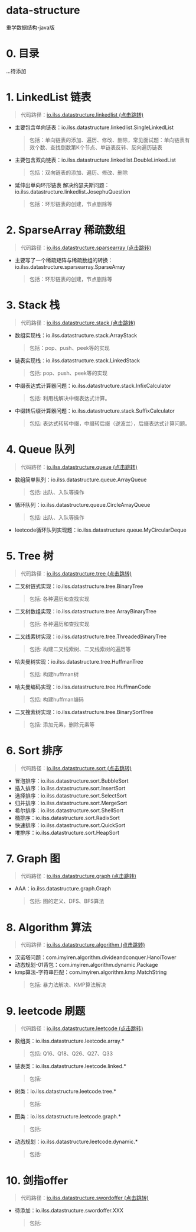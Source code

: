 # data-structure
重学数据结构-java版

# 0. 目录
...待添加

# 1. LinkedList 链表
> 代码路径：[io.ilss.datastructure.linkedlist (点击跳转)](https://github.com/imyiren/data-structure/tree/master/src/main/java/com/imyiren/datastructure/linkedlist "linkedlist")

- 主要包含单向链表：io.ilss.datastructure.linkedlist.SingleLinkedList
    > 包括：单向链表的添加、遍历、修改、删除，常见面试题：单向链表有效个数、查找倒数第K个节点、单链表反转、反向遍历链表
- 主要包含双向链表：io.ilss.datastructure.linkedlist.DoubleLinkedList
    > 包括：双向链表的添加、遍历、修改、删除
- 延伸出单向环形链表 解决约瑟夫斯问题：io.ilss.datastructure.linkedlist.JosephuQuestion
    > 包括：环形链表的创建，节点删除等
# 2. SparseArray 稀疏数组
> 代码路径：[io.ilss.datastructure.sparsearray (点击跳转)](https://github.com/imyiren/data-structure/tree/master/src/main/java/com/imyiren/datastructure/sparsearray "sparsearray")

- 主要写了一个稀疏矩阵与稀疏数组的转换：io.ilss.datastructure.sparsearray.SparseArray
    > 包括：环形链表的创建，节点删除等

# 3. Stack 栈
> 代码路径：[io.ilss.datastructure.stack (点击跳转)](https://github.com/imyiren/data-structure/tree/master/src/main/java/com/imyiren/datastructure/stack "stack")

- 数组实现栈：io.ilss.datastructure.stack.ArrayStack
    > 包括：pop、push、peek等的实现
- 链表实现栈：io.ilss.datastructure.stack.LinkedStack
    > 包括: pop、push、peek等的实现
- 中缀表达式计算器问题：io.ilss.datastructure.stack.InfixCalculator
    > 包括: 利用栈解决中缀表达式计算。
- 中缀转后缀计算器问题：io.ilss.datastructure.stack.SuffixCalculator
    > 包括: 表达式转转中缀，中缀转后缀（逆波兰），后缀表达式计算问题。

# 4. Queue 队列
> 代码路径：[io.ilss.datastructure.queue (点击跳转)](https://github.com/imyiren/data-structure/tree/master/src/main/java/com/imyiren/datastructure/queue "queue")

- 数组简单队列：io.ilss.datastructure.queue.ArrayQueue
    > 包括: 出队、入队等操作
- 循环队列：io.ilss.datastructure.queue.CircleArrayQueue
    > 包括: 出队、入队等操作
- leetcode循环队列实现题：io.ilss.datastructure.queue.MyCircularDeque


# 5. Tree 树
> 代码路径：[io.ilss.datastructure.tree (点击跳转)](https://github.com/imyiren/data-structure/tree/master/src/main/java/com/imyiren/datastructure/tree "tree")

- 二叉树链式实现：io.ilss.datastructure.tree.BinaryTree
    > 包括: 各种遍历和查找实现
- 二叉树数组实现：io.ilss.datastructure.tree.ArrayBinaryTree
    > 包括: 各种遍历和查找实现
- 二叉线索树实现：io.ilss.datastructure.tree.ThreadedBinaryTree
    > 包括: 构建二叉线索树、二叉线索树的遍历等
- 哈夫曼树实现：io.ilss.datastructure.tree.HuffmanTree
    > 包括: 构建huffman树
- 哈夫曼编码实现：io.ilss.datastructure.tree.HuffmanCode
    > 包括: 构建huffman编码
- 二叉搜索树实现：io.ilss.datastructure.tree.BinarySortTree
    > 包括: 添加元素，删除元素等

# 6. Sort 排序
> 代码路径：[io.ilss.datastructure.sort (点击跳转)](https://github.com/imyiren/data-structure/tree/master/src/main/java/com/imyiren/datastructure/sort "sort")

- 冒泡排序：io.ilss.datastructure.sort.BubbleSort
- 插入排序：io.ilss.datastructure.sort.InsertSort
- 选择排序：io.ilss.datastructure.sort.SelectSort
- 归并排序：io.ilss.datastructure.sort.MergeSort
- 希尔排序：io.ilss.datastructure.sort.ShellSort
- 桶排序：io.ilss.datastructure.sort.RadixSort
- 快速排序：io.ilss.datastructure.sort.QuickSort
- 堆排序：io.ilss.datastructure.sort.HeapSort

# 7. Graph 图
> 代码路径：[io.ilss.datastructure.graph (点击跳转)](https://github.com/imyiren/data-structure/tree/master/src/main/java/com/imyiren/datastructure/graph "graph")

- AAA：io.ilss.datastructure.graph.Graph
    > 包括: 图的定义、DFS、BFS算法


# 8. Algorithm 算法
> 代码路径：[io.ilss.datastructure.algorithm (点击跳转)](https://github.com/imyiren/data-structure/tree/master/src/main/java/com/imyiren/datastructure/agorithm "agorithm")

- 汉诺塔问题：com.imyiren.algorithm.divideandconquer.HanoiTower
- 动态规划-01背包：com.imyiren.algorithm.dynamic.Package
- kmp算法-字符串匹配：com.imyiren.algorithm.kmp.MatchString
    > 包括: 暴力法解决、KMP算法解决


# 9. leetcode 刷题
> 代码路径：[io.ilss.datastructure.leetcode (点击跳转)](https://github.com/imyiren/data-structure/tree/master/src/main/java/com/imyiren/datastructure/leetcode "leetcode")

- 数组类：io.ilss.datastructure.leetcode.array.*
    > 包括: Q16、Q18、Q26、Q27、Q33
- 链表类：io.ilss.datastructure.leetcode.linked.*
    > 包括: 
- 树类：io.ilss.datastructure.leetcode.tree.*
    > 包括: 
- 图类：io.ilss.datastructure.leetcode.graph.*
    > 包括:
- 动态规划：io.ilss.datastructure.leetcode.dynamic.*
    > 包括: 

# 10. 剑指offer
> 代码路径：[io.ilss.datastructure.swordoffer (点击跳转)](https://github.com/imyiren/data-structure/tree/master/src/main/java/com/imyiren/datastructure/swordoffer "swordoffer")

- 待添加：io.ilss.datastructure.swordoffer.XXX
    > 包括: 
